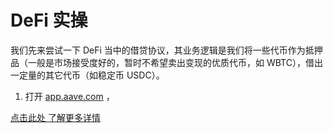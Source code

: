 # DeFi 实操

我们先来尝试一下 DeFi 当中的借贷协议，其业务逻辑是我们将一些代币作为抵押品（一般是市场接受度好的，暂时不希望卖出变现的优质代币，如 WBTC），借出一定量的其它代币（如稳定币 USDC）。

1. 打开 [app.aave.com](https://app.aave.com/) ，

[点击此处 了解更多详情](https://metatraining.buidlerdao.xyz/1-1-7028d9c69ea2442ea56ae580320180f9)